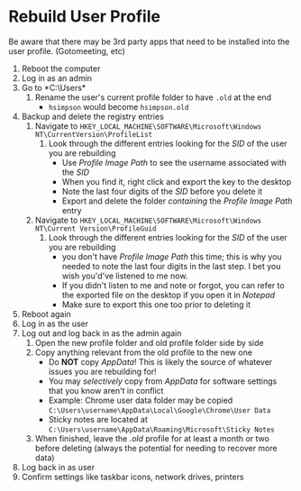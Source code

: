 <!-- permalink: 0e7d29915bf4d5a71954967a4d9dad30 DO NOT DELETE OR EDIT THIS LINE -->
# Rebuild User Profile

Be aware that there may be 3rd party apps that need to be installed into the user profile. (Gotomeeting, etc)

1. Reboot the computer
1. Log in as an admin
1. Go to *C:\Users\*
	1. Rename the user's current profile folder to have `.old` at the end
		* `hsimpson` would become `hsimpson.old`
1. Backup and delete the registry entries
	1. Navigate to `HKEY_LOCAL_MACHINE\SOFTWARE\Microsoft\Windows NT\CurrentVersion\ProfileList`
		1. Look through the different entries looking for the *SID* of the user you are rebuilding
			* Use *Profile Image Path* to see the username associated with the *SID*
			* When you find it, right click and export the key to the desktop
			* Note the last four digits of the *SID* before you delete it
			* Export and delete the folder *containing* the *Profile Image Path* entry
	1. Navigate to `HKEY_LOCAL_MACHINE\SOFTWARE\Microsoft\Windows NT\Current Version\ProfileGuid`
		1. Look through the different entries looking for the *SID* of the user you are rebuilding
			* you don't have *Profile Image Path* this time; this is why you needed to note the last four digits in the last step. I bet you wish you'd've listened to me now.
			* If you didn't listen to me and note or forgot, you can refer to the exported file on the desktop if you open it in *Notepad*
			* Make sure to export this one too prior to deleting it
1. Reboot again
1. Log in as the user
1. Log out and log back in as the admin again
	1. Open the new profile folder and old profile folder side by side
	1. Copy anything relevant from the old profile to the new one
		* Do **NOT** copy *AppData*! This is likely the source of whatever issues you are rebuilding for!
		* You may *selectively* copy from *AppData* for software settings that you know aren't in conflict
		* Example: Chrome user data folder may be copied `C:\Users\username\AppData\Local\Google\Chrome\User Data`
		* Sticky notes are located at `C:\Users\username\AppData\Roaming\Microsoft\Sticky Notes`
	1. When finished, leave the *.old* profile for at least a month or two before deleting (always the potential for needing to recover more data)
1. Log back in as user
1. Confirm settings like taskbar icons, network drives, printers
